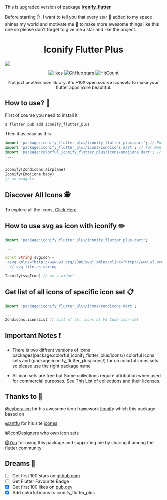 This is upgraded version of package <b>[iconify_flutter](https://pub.dev/packages/iconify_flutter)</b>

Before starting ✋. I want to tell you that every star 🌟 added to my space shines my world and motivate me 💪 to make more awesome things like this one so please don't forget to give me a star and like the project.

<h1 align="center">Iconify Flutter Plus</h1>
<a href="https://andronasef.dev/iconify_flutter/"><img src="https://github.com/andronasef/iconify_flutter/raw/master/website/screenshots/1.png"/></a>

<div align="center" style="margin-top:10px"> 
  
[![likes](https://img.shields.io/pub/likes/iconify_flutter_plus?logo=dart)](https://pub.dev/packages/iconify_flutter_plus)
[![GitHub stars](https://img.shields.io/github/stars/andronasef/iconify_flutter_plus.svg?style=flat&label=Star&maxAge=3600&logo=github&color=success)](https://github.com/burzza/iconify_flutter_plus/)
[![HitCount](https://hits.dwyl.com/andronasef/iconify_flutter_plus.svg?style=flat)](https://pub.dev/packages/iconify_flutter_plus)

</div>

<p align="center">Not just another icon library. it's +100 open source iconsets to make your flutter apps more beautiful.</p>

## How to use? 🤔

First of course you need to install it

```console
$ flutter pub add iconify_flutter_plus
```

Then it as easy as this

```dart
import 'package:iconify_flutter_plus/iconify_flutter_plus.dart'; // For Iconify Widget
import 'package:iconify_flutter_plus/icons/zondicons.dart'; // for Non Colorful Icons
import 'package:colorful_iconify_flutter_plus/icons/emojione.dart'; // for Colorful Icons
....


Iconify(Zondicons.airplane)
Iconify(Emojione.baby)
// as widgets
```

## Discover All Icons 🕵️

To explore all the icons, [Click Here](https://andronasef.github.io/iconify_flutter)

## How to use svg as icon with iconify ✏️

```dart
import 'package:iconify_flutter_plus/iconify_flutter_plus.dart';

....

const String svgIcon =
'<svg xmlns="http://www.w3.org/2000/svg" xmlns:xlink="http://www.w3.org/1999/xlink" aria-hidden="true" role="img" class="iconify iconify--ic" width="32" height="32" preserveAspectRatio="xMidYMid meet" viewBox="0 0 24 24"><path fill="#000000" d="M3 3h18v18H3z"></path></svg>
' // svg file as string

Iconify(svgIcon) // as a widget
```

## Get list of all icons of specific icon set 📋

```dart
import 'package:iconify_flutter_plus/icons/zondicons.dart';

...
Zondicons.iconsList // List of all icons of VS Code icon set
```

## Important Notes ❗

- There is two diffrent versions of icons packages(package:colorful_iconify_flutter_plus/icons/) colorful icons sets and (package:iconify_flutter_plus/icons/) for un colorful icons sets. so please use the right package name

- All icon sets are free but Some collections require attribution when used for commercial purposes. See [This List](https://github.com/iconify/icon-sets/blob/master/collections.md) of collections and their licenses.

## Thanks to 🙏

[@cyberalien](https://github.com/cyberalien) for his awesome icon framework [Iconify](https://github.com/iconify) which this package based on

[@antfu](https://github.com/antfu) for his site [icones](https://github.com/antfu/icones)

[@IconDesigners](https://github.com/iconify/icon-sets/blob/master/collections.md) who own icon sets

[@You](https://www.reactiongifs.us/wp-content/uploads/2019/03/Thank-U.gif) for using this package and supporting me by sharing it among the flutter community

## Dreams 💭

- [ ] Get first 100 stars on [github.com](https://github.com/andronasef/iconify_flutter_plus/)
- [ ] Get Flutter Favourite Badge
- [x] Get first 100 likes on [pub.dev](https://pub.dev/packages/iconify_flutter_plus/)
- [x] Add colorful icons to iconify_flutter_plus
